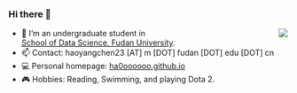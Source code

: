 ### Hi there 👋
<img align="right" src="https://github-readme-stats.vercel.app/api?username=ha0oooooo&show_icons=true&icon_color=CE1D2D&text_color=718096&bg_color=ffffff&hide_title=true" />

- 🔭 I’m an undergraduate student in <br><a href="https://sds.fudan.edu.cn/">School of Data Science, Fudan University</a>.
- 📫 Contact: haoyangchen23 [AT] m [DOT] fudan [DOT] edu [DOT] cn
- 💻 Personal homepage: <a href="https://ha0oooooo.github.io/">ha0oooooo.github.io</a>
- 🎮 Hobbies: Reading, Swimming, and playing Dota 2.
